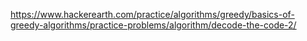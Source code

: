 https://www.hackerearth.com/practice/algorithms/greedy/basics-of-greedy-algorithms/practice-problems/algorithm/decode-the-code-2/
